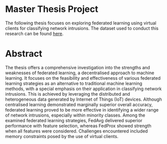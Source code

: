 ﻿# Master Thesis Project
The following thesis focuses on exploring federated learning using virtual clients for classifying network intrusions. 
The dataset used to conduct this research can be found [here](https://www.kaggle.com/datasets/ymirsky/network-attack-dataset-kitsune).

# Abstract
The thesis offers a comprehensive investigation into the strengths and weaknesses of federated learning, a decentralised approach to machine learning. It focuses on the feasibility and effectiveness of various federated learning
strategies as an alternative to traditional machine learning methods, with a special emphasis on their application in classifying network intrusions. This is achieved by leveraging the distributed and heterogeneous data generated
by Internet of Things (IoT) devices. Although centralised learning demonstrated marginally superior overall accuracy, federated learning proved to be more effective in identifying a wider range of network intrusions, especially
within minority classes. Among the examined federated learning strategies, FedAvg delivered superior performance with feature selection, whereas FedProx showed strength when all features were considered. Challenges encountered included memory constraints posed by the use of virtual clients.

